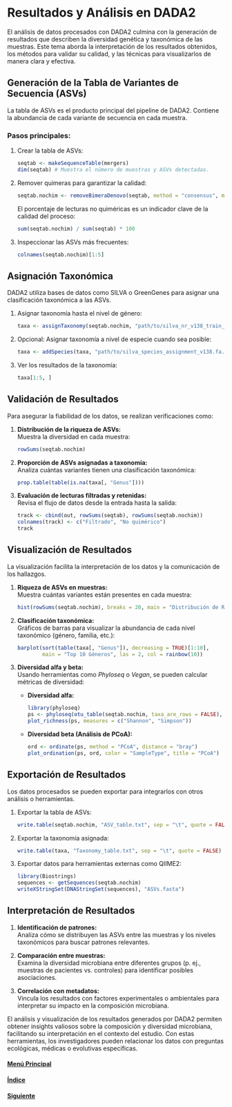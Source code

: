 # Resultados y Análisis en DADA2

El análisis de datos procesados con DADA2 culmina con la generación de resultados que describen la diversidad genética y taxonómica de las muestras. Este tema aborda la interpretación de los resultados obtenidos, los métodos para validar su calidad, y las técnicas para visualizarlos de manera clara y efectiva.

## Generación de la Tabla de Variantes de Secuencia (ASVs)

La tabla de ASVs es el producto principal del pipeline de DADA2. Contiene la abundancia de cada variante de secuencia en cada muestra.  

### Pasos principales:
1. Crear la tabla de ASVs:  
   ```R
   seqtab <- makeSequenceTable(mergers)
   dim(seqtab) # Muestra el número de muestras y ASVs detectadas.
   ```

2. Remover quimeras para garantizar la calidad:  
   ```R
   seqtab.nochim <- removeBimeraDenovo(seqtab, method = "consensus", multithread = TRUE)
   ```
   El porcentaje de lecturas no quiméricas es un indicador clave de la calidad del proceso:  
   ```R
   sum(seqtab.nochim) / sum(seqtab) * 100
   ```

3. Inspeccionar las ASVs más frecuentes:  
   ```R
   colnames(seqtab.nochim)[1:5]
   ```

## Asignación Taxonómica

DADA2 utiliza bases de datos como SILVA o GreenGenes para asignar una clasificación taxonómica a las ASVs.  

1. Asignar taxonomía hasta el nivel de género:  
   ```R
   taxa <- assignTaxonomy(seqtab.nochim, "path/to/silva_nr_v138_train_set.fa.gz", multithread = TRUE)
   ```

2. Opcional: Asignar taxonomía a nivel de especie cuando sea posible:  
   ```R
   taxa <- addSpecies(taxa, "path/to/silva_species_assignment_v138.fa.gz")
   ```

3. Ver los resultados de la taxonomía:  
   ```R
   taxa[1:5, ]
   ```

## Validación de Resultados

Para asegurar la fiabilidad de los datos, se realizan verificaciones como:  

1. **Distribución de la riqueza de ASVs:**  
   Muestra la diversidad en cada muestra:  
   ```R
   rowSums(seqtab.nochim)
   ```

2. **Proporción de ASVs asignadas a taxonomía:**  
   Analiza cuántas variantes tienen una clasificación taxonómica:  
   ```R
   prop.table(table(is.na(taxa[, "Genus"])))
   ```

3. **Evaluación de lecturas filtradas y retenidas:**  
   Revisa el flujo de datos desde la entrada hasta la salida:  
   ```R
   track <- cbind(out, rowSums(seqtab), rowSums(seqtab.nochim))
   colnames(track) <- c("Filtrado", "No quimérico")
   track
   ```

## Visualización de Resultados

La visualización facilita la interpretación de los datos y la comunicación de los hallazgos.  

1. **Riqueza de ASVs en muestras:**  
   Muestra cuántas variantes están presentes en cada muestra:  
   ```R
   hist(rowSums(seqtab.nochim), breaks = 20, main = "Distribución de Riqueza de ASVs", xlab = "Número de ASVs")
   ```

2. **Clasificación taxonómica:**  
   Gráficos de barras para visualizar la abundancia de cada nivel taxonómico (género, familia, etc.):  
   ```R
   barplot(sort(table(taxa[, "Genus"]), decreasing = TRUE)[1:10], 
           main = "Top 10 Géneros", las = 2, col = rainbow(10))
   ```

3. **Diversidad alfa y beta:**  
   Usando herramientas como *Phyloseq* o *Vegan*, se pueden calcular métricas de diversidad:  

   - **Diversidad alfa:**  
     ```R
     library(phyloseq)
     ps <- phyloseq(otu_table(seqtab.nochim, taxa_are_rows = FALSE), tax_table(taxa))
     plot_richness(ps, measures = c("Shannon", "Simpson"))
     ```

   - **Diversidad beta (Análisis de PCoA):**  
     ```R
     ord <- ordinate(ps, method = "PCoA", distance = "bray")
     plot_ordination(ps, ord, color = "SampleType", title = "PCoA")
     ```

## Exportación de Resultados

Los datos procesados se pueden exportar para integrarlos con otros análisis o herramientas.  

1. Exportar la tabla de ASVs:  
   ```R
   write.table(seqtab.nochim, "ASV_table.txt", sep = "\t", quote = FALSE)
   ```

2. Exportar la taxonomía asignada:  
   ```R
   write.table(taxa, "Taxonomy_table.txt", sep = "\t", quote = FALSE)
   ```

3. Exportar datos para herramientas externas como QIIME2:  
   ```R
   library(Biostrings)
   sequences <- getSequences(seqtab.nochim)
   writeXStringSet(DNAStringSet(sequences), "ASVs.fasta")
   ```

## Interpretación de Resultados

1. **Identificación de patrones:**  
   Analiza cómo se distribuyen las ASVs entre las muestras y los niveles taxonómicos para buscar patrones relevantes.  

2. **Comparación entre muestras:**  
   Examina la diversidad microbiana entre diferentes grupos (p. ej., muestras de pacientes vs. controles) para identificar posibles asociaciones.  

3. **Correlación con metadatos:**  
   Vincula los resultados con factores experimentales o ambientales para interpretar su impacto en la composición microbiana.  

El análisis y visualización de los resultados generados por DADA2 permiten obtener insights valiosos sobre la composición y diversidad microbiana, facilitando su interpretación en el contexto del estudio. Con estas herramientas, los investigadores pueden relacionar los datos con preguntas ecológicas, médicas o evolutivas específicas.

#### [Menú Principal](../../index.md)
#### [Índice](./index.md)
#### [Siguiente](./06_apliaciones.md)